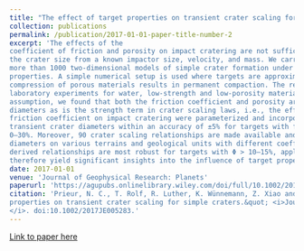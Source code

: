```yaml
---
title: "The effect of target properties on transient crater scaling for simple craters. "
collection: publications 
permalink: /publication/2017-01-01-paper-title-number-2 
excerpt: 'The effects of the
coefficient of friction and porosity on impact cratering are not sufficiently considered in scaling laws that predict
the crater size from a known impactor size, velocity, and mass. We carried out a systematic numerical study employing
more than 1000 two‐dimensional models of simple crater formation under lunar conditions in targets with varying
properties. A simple numerical setup is used where targets are approximated as granular or brecciated materials, and any
compression of porous materials results in permanent compaction. The results are found to be consistent with impact
laboratory experiments for water, low‐strength and low‐porosity materials (e.g., wet sand), and sands. Using this
assumption, we found that both the friction coefficient and porosity are important for estimating transient crater
diameters as is the strength term in crater scaling laws, i.e., the effective strength. The effects of porosity and
friction coefficient on impact cratering were parameterized and incorporated into π group scaling laws, and predict
transient crater diameters within an accuracy of ±5% for targets with friction coefficients f ≥ 0.4 and porosities Φ =
0–30%. Moreover, 90 crater scaling relationships are made available and can be used to estimate transient crater
diameters on various terrains and geological units with different coefficient of friction, porosity, and cohesion. The
derived relationships are most robust for targets with Φ > 10–15%, applicable for a lunar environment, and could
therefore yield significant insights into the influence of target properties on cratering statistics.' 
date: 2017-01-01
venue: 'Journal of Geophysical Research: Planets'
paperurl: 'https://agupubs.onlinelibrary.wiley.com/doi/full/10.1002/2017JE005283'
citation: 'Prieur, N. C., T. Rolf, R. Luther, K. Wünnemann, Z. Xiao and S. C. Werner (2017). &quot;The effect of target
properties on transient crater scaling for simple craters.&quot; <i>Journal of Geophysical Research: Planets 122(8)
</i>. doi:10.1002/2017JE005283.'
---
```


[Link to paper here](https://agupubs.onlinelibrary.wiley.com/doi/full/10.1002/2017JE005283)